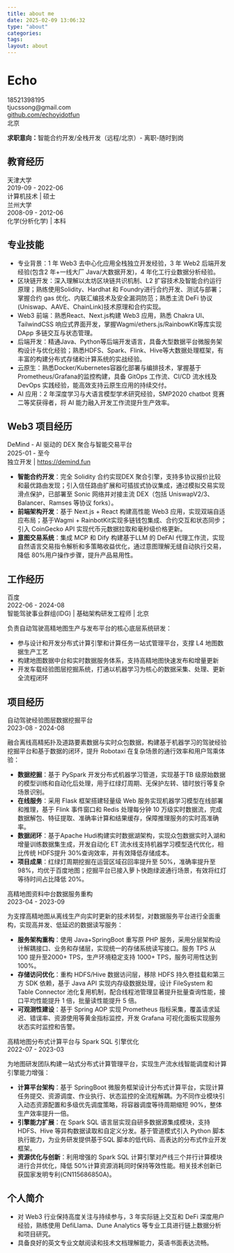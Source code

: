 ```yaml
---
title: about me
date: 2025-02-09 13:06:32
type: "about"
categories:
tags:
layout: about
---
```


<link rel="stylesheet" href="./resume.css">
<link rel="stylesheet" href="https://cdnjs.cloudflare.com/ajax/libs/font-awesome/6.4.0/css/all.min.css">

<div class="resume-container">
  <div class="resume-header">
    <h1 class="resume-name">Echo</h1>
    <div class="resume-contact">
      <div class="resume-contact-item"><i class="fas fa-phone"></i> 18521398195</div>
      <div class="resume-contact-item"><i class="fas fa-envelope"></i> tjucssong@gmail.com</div>
      <div class="resume-contact-item"><i class="fab fa-github"></i> <a href="https://github.com/echoyidotfun" target="_blank">github.com/echoyidotfun</a></div>
      <div class="resume-contact-item"><i class="fas fa-map-marker-alt"></i> 北京</div>
    </div>
    <p><strong>求职意向：</strong><span class="highlight">智能合约开发/全栈开发</span>（远程/北京）- 离职-随时到岗</p>
  </div>

  <div class="resume-section">
    <h2 class="resume-section-title"><i class="fas fa-graduation-cap"></i>教育经历</h2>
    <div class="education-item">
      <div class="item-header">
        <div class="item-title">天津大学</div>
        <div class="item-date">2019-09 - 2022-06</div>
      </div>
      <div class="item-subtitle">计算机技术 | 硕士</div>
    </div>
    <div class="education-item">
      <div class="item-header">
        <div class="item-title">兰州大学</div>
        <div class="item-date">2008-09 - 2012-06</div>
      </div>
      <div class="item-subtitle">化学(分析化学) | 本科</div>
    </div>
  </div>

  <div class="resume-section">
    <h2 class="resume-section-title"><i class="fas fa-cogs"></i>专业技能</h2>
    <div class="skills-container">
      <ul class="skills-list">
        <li><span class="skill-title">专业背景：</span><span class="highlight">1 年 Web3 去中心化应用全栈独立开发经验</span>，3 年 Web2 后端开发经验(包含<span class="highlight">2 年+一线大厂 Java/大数据开发</span>)，4 年化工行业数据分析经验。</li>
        <li><span class="skill-title">区块链开发：</span>深入理解<span class="highlight">以太坊区块链共识机制</span>、<span class="highlight">L2 扩容技术</span>及智能合约运行原理；熟练使用<span class="highlight">Solidity、Hardhat 和 Foundry</span>进行合约开发、测试与部署；掌握<span class="highlight">合约 gas 优化、内联汇编技术及安全漏洞防范</span>；熟悉主流 DeFi 协议(<span class="highlight">Uniswap、AAVE、ChainLink</span>)技术原理和合约实现。</li>
        <li><span class="skill-title">Web3 前端：</span>熟悉<span class="highlight">React、Next.js</span>构建 Web3 应用，熟悉 <span class="highlight">Chakra UI、TailwindCSS</span> 响应式界面开发，掌握<span class="highlight">Wagmi/ethers.js/RainbowKit</span>等库实现 DApp 多链交互与状态管理。</li>
        <li><span class="skill-title">后端开发：</span>精通<span class="highlight">Java、Python</span>等后端开发语言，具备大型数据平台<span class="highlight">微服务架构</span>设计与优化经验；熟悉<span class="highlight">HDFS、Spark、Flink、Hive</span>等大数据处理框架，有丰富的构建<span class="highlight">分布式存储和计算系统</span>的实战经验。</li>
        <li><span class="skill-title">云原生：</span>熟悉<span class="highlight">Docker/Kubernetes</span>容器化部署与编排技术，掌握基于<span class="highlight">Prometheus/Grafana</span>的监控构建，具备 <span class="highlight">GitOps 工作流</span>、<span class="highlight">CI/CD 流水线</span>及 DevOps 实践经验，能高效支持云原生应用的持续交付。</li>
        <li><span class="skill-title">AI 应用：</span>2 年深度学习与<span class="highlight">大语言模型</span>学术研究经验，<span class="highlight">SMP2020 chatbot 竞赛二等奖</span>获得者，将 AI 能力融入开发工作流提升生产效率。</li>
      </ul>
    </div>
  </div>

  <div class="resume-section">
    <h2 class="resume-section-title"><i class="fas fa-code-branch"></i>Web3 项目经历</h2>
    <div class="project-item">
      <div class="item-header">
        <div class="item-title">DeMind - AI 驱动的 DEX 聚合与智能交易平台</div>
        <div class="item-date">2025-01 - 至今</div>
      </div>
      <div class="item-subtitle">独立开发 | <a href="https://demind.fun" target="_blank">https://demind.fun</a></div>
      <div class="item-content">
        <ul class="resume-list">
          <li><strong>智能合约开发</strong>：完全 <span class="highlight">Solidity</span> 合约实现<span class="highlight">DEX 聚合引擎</span>，支持多协议报价比较和<span class="highlight">最优路由发现</span>；引入信任路由扩展和可插拔式协议集成，通过模拟交易实现<span class="highlight">滑点保护</span>，已部署至 <span class="highlight">Sonic 网络</span>并对接主流 DEX（包括 <span class="highlight">UniswapV2/3、Balancer、Ramses</span> 等协议 forks）。</li>
          <li><strong>前端架构开发</strong>：基于 <span class="highlight">Next.js + React</span> 构建高性能 Web3 应用，实现<span class="highlight">双端自适应布局</span>；基于<span class="highlight">Wagmi + RainbotKit</span>实现多链钱包集成、合约交互和状态同步；引入 <span class="highlight">CoinGecko API</span> 实现代币元数据拉取和<span class="highlight">毫秒级价格更新</span>。</li>
          <li><strong>意图交易系统</strong>：集成 <span class="highlight">MCP</span> 和 <span class="highlight">Dify</span> 构建基于<span class="highlight">LLM 的 DeFAI 代理工作流</span>，实现<span class="highlight">自然语言交易指令解析</span>和<span class="highlight">多策略收益优化</span>，通过意图理解无缝自动执行交易，<span class="highlight">降低 80%用户操作步骤</span>，提升产品易用性。</li>
        </ul>
      </div>
    </div>
  </div>
  <div class="resume-section">
    <h2 class="resume-section-title"><i class="fas fa-briefcase"></i>工作经历</h2>
    <div class="work-item">
      <div class="item-header">
        <div class="item-title">百度</div>
        <div class="item-date">2022-06 - 2024-08</div>
      </div>
      <div class="item-subtitle">智能驾驶事业群组(IDG) | 基础架构研发工程师 | 北京</div>
      <div class="item-content">
        <p>负责自动驾驶高精地图生产与发布平台的核心底层系统研发：</p>
        <ul class="resume-list">
          <li>参与设计和开发<span class="highlight">分布式计算引擎</span>和计算任务一站式管理平台，支撑 <span class="highlight">L4 地图</span>数据生产工艺</li>
          <li>构建地图数据中台和<span class="highlight">实时数据服务体系</span>，支持高精地图快速发布和增量更新</li>
          <li>开发车载经验图层挖掘系统，打通以<span class="highlight">机器学习</span>为核心的<span class="highlight">数据采集、处理、更新全流程闭环</span></li>
        </ul>
      </div>
    </div>
  </div>
  <div class="resume-section">
    <h2 class="resume-section-title"><i class="fas fa-project-diagram"></i>项目经历</h2>
    <div class="project-item">
      <div class="item-header">
        <div class="item-title">自动驾驶经验图层数据挖掘平台</div>
        <div class="item-date">2023-08 - 2024-08</div>
      </div>
      <div class="item-content">
        <p>融合离线高精拓扑及道路要素数据与实时众包数据，构建基于机器学习的驾驶经验挖掘平台和基于数据的闭环，提升 Robotaxi 在复杂场景的通行效率和用户驾乘体验：</p>
        <ul class="resume-list">
          <li><strong>数据挖掘</strong>：基于 <span class="highlight">PySpark</span> 开发<span class="highlight">分布式机器学习管道</span>，实现基于<span class="highlight">TB 级原始数据</span>的模型训练和自动化后处理，用于红绿灯周期、无保护左转、错时放行等复杂场景识别。</li>
          <li><strong>在线服务</strong>：采用 <span class="highlight">Flask</span> 框架搭建轻量级 Web 服务实现机器学习模型在线部署和推理，基于 <span class="highlight">Flink 事件窗口</span>和 <span class="highlight">Redis</span> 处理<span class="highlight">每分钟 10 万级实时数据流</span>，完成数据解包、特征提取、准确率计算和结果缓存，保障推理服务的实时高准确率。</li>
          <li><strong>数据闭环</strong>：基于<span class="highlight">Apache Hudi</span>构建<span class="highlight">实时数据湖架构</span>，实现众包数据实时入湖和增量训练数据集生成，开发<span class="highlight">自动化 ET 流水线</span>支持机器学习模型迭代优化，相比传统 HDFS<span class="highlight">提升 30%查询效率</span>，并有效降低存储成本。</li>
          <li><strong>项目成果</strong>：红绿灯周期挖掘在运营区域召回率提升至 50%，<span class="highlight">准确率提升至 98%</span>，均优于百度地图；挖掘平台已接入<span class="highlight">萝卜快跑</span>绿波通行场景，有效<span class="highlight">将红灯等待时间占比降低 20%</span>。</li>
        </ul>
      </div>
    </div>
    <div class="project-item">
      <div class="item-header">
        <div class="item-title">高精地图资料中台数据服务重构</div>
        <div class="item-date">2023-04 - 2023-09</div>
      </div>
      <div class="item-content">
        <p>为支撑高精地图从离线生产向实时更新的技术转型，对数据服务平台进行全面重构，实现高并发、低延迟的数据读写服务：</p>
        <ul class="resume-list">
          <li><strong>服务架构重构</strong>：使用 <span class="highlight">Java+SpringBoot</span> 重写原 PHP 服务，采用<span class="highlight">分层架构</span>设计解耦接口、业务和存储层，实现统一的存储系统读写接口。服务 TPS 从 100 提升至<span class="highlight">2000+ TPS</span>，生产环境稳定支持 1000+ TPS，<span class="highlight">服务可用性达到 100%</span>。</li>
          <li><strong>存储访问优化</strong>：重构 <span class="highlight">HDFS/Hive</span> 数据访问层，移除 HDFS 持久卷挂载和第三方 SDK 依赖，基于 <span class="highlight">Java API</span> 实现<span class="highlight">内存级数据处理</span>，设计 <span class="highlight">FileSystem 和 Table Connector 池化复用机制</span>，配合<span class="highlight">线程池管理</span>显著提升批量查询性能，接口平均性能提升 1 倍，<span class="highlight">批量读性能提升 5 倍</span>。</li>
          <li><strong>可观测性建设</strong>：基于 <span class="highlight">Spring AOP</span> 实现 <span class="highlight">Prometheus</span> 指标采集，覆盖请求延迟、错误率、资源使用等<span class="highlight">黄金指标监控</span>，开发 <span class="highlight">Grafana</span> 可视化面板实现服务状态实时监控和告警。</li>
        </ul>
      </div>
    </div>
    <div class="project-item">
      <div class="item-header">
        <div class="item-title">高精地图分布式计算平台与 Spark SQL 引擎优化</div>
        <div class="item-date">2022-07 - 2023-03</div>
      </div>
      <div class="item-content">
        <p>为地图研发团队构建一站式分布式计算管理平台，实现生产流水线智能调度和计算引擎能力增强：</p>
        <ul class="resume-list">
          <li><strong>计算平台架构</strong>：基于 <span class="highlight">SpringBoot 微服务</span>框架设计分布式计算平台，实现计算任务提交、资源调度、作业执行、状态监控的<span class="highlight">全流程解耦</span>。为不同作业模块引入<span class="highlight">动态资源配置</span>和<span class="highlight">多级优先调度策略</span>，将<span class="highlight">容器调度等待周期缩短 90%</span>，整体<span class="highlight">生产效率提升一倍</span>。</li>
          <li><strong>引擎能力扩展</strong>：在 <span class="highlight">Spark SQL</span> 语言层实现自研<span class="highlight">多数据源集成模块</span>，支持 HDFS、Hive 等异构数据读取和自定义分发。基于<span class="highlight">管道模式</span>引入 Python 脚本执行能力，为业务研发提供基于<span class="highlight">SQL 脚本的低代码、高表达的分布式作业开发框架</span>。</li>
          <li><strong>资源优化与创新</strong>：利用增强的 Spark SQL 计算引擎对产线三个并行计算模块进行合并优化，<span class="highlight">降低 50%计算资源消耗</span>同时保持等效性能。相关技术创新已获<span class="highlight">国家发明专利(CN115686850A)</span>。</li>
        </ul>
      </div>
    </div>
  </div>

  <div class="resume-section">
    <h2 class="resume-section-title"><i class="fas fa-user"></i>个人简介</h2>
    <ul class="resume-list">
      <li>对 Web3 行业保持高度关注与持续参与，3 年实际链上交互和 DeFi 深度用户经验，熟练使用 DefiLlama、Dune Analytics 等专业工具进行链上数据分析和项目研究。</li>
      <li>具备良好的英文专业文献阅读和技术文档理解能力，英语书面表达流畅。</li>
    </ul>
  </div>
</div>

